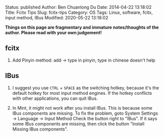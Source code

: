 Status: published
Author: Ben Chuanlong Du
Date: 2014-04-22 13:18:02
Title: Fcitx Tips
Slug: fcitx-tips
Category: OS
Tags: Linux, software, fcitx, input method, IBus
Modified: 2020-05-22 13:18:02

**Things on this page are fragmentary and immature notes/thoughts of the author. Please read with your own judgement!**
 
## fcitx

1. Add Pinyin method: add -> type in pinyin, type in chinese doesn't help 

## IBus

1. I suggest you use `CTRL` + `SPACE` as the switching hotkey,
    because it's the default hotkey for most input method engines.
    If the hotkey conflicts with other applications,
    you can quit IBus.

2. In Mint, it might not work after you install IBus.
    This is because some IBus components are missing.
    To fix the problem,
    goto System Settings -> Language -> Input Method
    Check the button right to "IBus". 
    If it says some IBus components are missing,
    then click the button "Install Missing IBus components".


